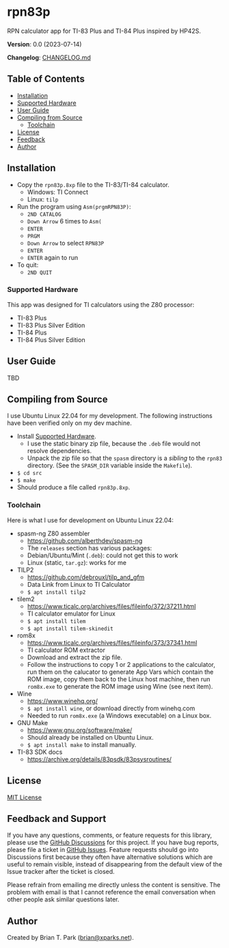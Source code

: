 # rpn83p

RPN calculator app for TI-83 Plus and TI-84 Plus inspired by HP42S.

**Version**: 0.0 (2023-07-14)

**Changelog**: [CHANGELOG.md](CHANGELOG.md)

## Table of Contents

- [Installation](#Installation)
- [Supported Hardware](#SupportedHardware)
- [User Guide](#UserGuide)
- [Compiling from Source](#Compiling)
    - [Toolchain](#Toolchain)
- [License](#License)
- [Feedback](#Feedback)
- [Author](#Author)

<a name="Installation"></a>
## Installation

- Copy the `rpn83p.8xp` file to the TI-83/TI-84 calculator.
    - Windows: TI Connect
    - Linux: `tilp`
- Run the program using `Asm(prgmRPN83P)`:
    - `2ND CATALOG`
    - `Down Arrow` 6 times to `Asm(`
    - `ENTER`
    - `PRGM`
    - `Down Arrow` to select `RPN83P`
    - `ENTER`
    - `ENTER` again to run
- To quit:
    - `2ND QUIT`

<a name="SupportedHardware"></a>
### Supported Hardware

This app was designed for TI calculators using the Z80 processor:

- TI-83 Plus
- TI-83 Plus Silver Edition
- TI-84 Plus
- TI-84 Plus Silver Edition

<a name="UserGuide"></a>
## User Guide

TBD

<a name="Compiling"></a>
## Compiling from Source

I use Ubuntu Linux 22.04 for my development. The following instructions have
been verified only on my dev machine.

- Install [Supported Hardware](https://github.com/alberthdev/spasm-ng).
    - I use the static binary zip file, because the `.deb` file would not
      resolve dependencies.
    - Unpack the zip file so that the `spasm` directory is a *sibling* to the
      `rpn83` directory. (See the `SPASM_DIR` variable inside the `Makefile`).
- `$ cd src`
- `$ make`
- Should produce a file called `rpn83p.8xp`.

<a name="Toolchain"></a>
### Toolchain

Here is what I use for development on Ubuntu Linux 22.04:

- spasm-ng Z80 assembler
    - https://github.com/alberthdev/spasm-ng
    - The `releases` section has various packages:
    - Debian/Ubuntu/Mint (`.deb`): could not get this to work
    - Linux (static, `tar.gz`): works for me
- TILP2
    - https://github.com/debrouxl/tilp_and_gfm
    - Data Link from Linux to TI Calculator
    - `$ apt install tilp2`
- tilem2
    - https://www.ticalc.org/archives/files/fileinfo/372/37211.html
    - TI calculator emulator for Linux
    - `$ apt install tilem`
    - `$ apt install tilem-skinedit`
- rom8x
    - https://www.ticalc.org/archives/files/fileinfo/373/37341.html
    - TI calculator ROM extractor
    - Download and extract the zip file.
    - Follow the instructions to copy 1 or 2 applications to the calculator, run
      them on the calucator to generate App Vars which contain the ROM image,
      copy them back to the Linux host machine, then run `rom8x.exe` to generate
      the ROM image using Wine (see next item).
- Wine
    - https://www.winehq.org/
    - `$ apt install wine`, or download directly from winehq.com
    - Needed to run `rom8x.exe` (a Windows executable) on a Linux box.
- GNU Make
    - https://www.gnu.org/software/make/
    - Should already be installed on Ubuntu Linux.
    - `$ apt install make` to install manually.
- TI-83 SDK docs
    - https://archive.org/details/83psdk/83psysroutines/

<a name="License"></a>
## License

[MIT License](https://opensource.org/licenses/MIT)

<a name="Feedback"></a>
## Feedback and Support

If you have any questions, comments, or feature requests for this library,
please use the [GitHub
Discussions](https://github.com/bxparks/rpn83p/discussions) for this project.
If you have bug reports, please file a ticket in [GitHub
Issues](https://github.com/bxparks/rpn83p/issues). Feature requests should go
into Discussions first because they often have alternative solutions which are
useful to remain visible, instead of disappearing from the default view of the
Issue tracker after the ticket is closed.

Please refrain from emailing me directly unless the content is sensitive. The
problem with email is that I cannot reference the email conversation when other
people ask similar questions later.

<a name="Author"></a>
## Author

Created by Brian T. Park (brian@xparks.net).
